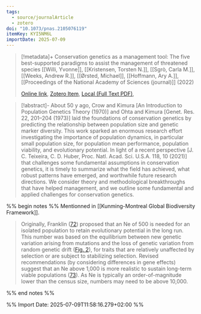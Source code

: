 ```yaml
---
tags:
  - source/journalArticle
  - zotero
doi: "10.1073/pnas.2105076119"
itemKey: KYI5NM6L
importDate: 2025-07-09
---
```

>[!metadata]+
> Conservation genetics as a management tool: The five best-supported paradigms to assist the management of threatened species
> [[Willi, Yvonne]], [[Kristensen, Torsten N.]], [[Sgrò, Carla M.]], [[Weeks, Andrew R.]], [[Ørsted, Michael]], [[Hoffmann, Ary A.]], 
> [[Proceedings of the National Academy of Sciences (journal)]] (2022)
> 
> [Online link](https://www.pnas.org/doi/10.1073/pnas.2105076119), [Zotero Item](zotero://select/library/items/KYI5NM6L), [Local (Full Text PDF)](file://C:/Users/aburg/Documents/references/zotero/storage/Q9YYQ5NV/Willi2022_Conservationgenetics.pdf), 

>[!abstract]-
>About 50 y ago, Crow and Kimura [An Introduction to Population Genetics Theory (1970)] and Ohta and Kimura [Genet. Res. 22, 201–204 (1973)] laid the foundations of conservation genetics by predicting the relationship between population size and genetic marker diversity. This work sparked an enormous research effort investigating the importance of population dynamics, in particular small population size, for population mean performance, population viability, and evolutionary potential. In light of a recent perspective [J. C. Teixeira, C. D. Huber, Proc. Natl. Acad. Sci. U.S.A. 118, 10 (2021)] that challenges some fundamental assumptions in conservation genetics, it is timely to summarize what the field has achieved, what robust patterns have emerged, and worthwhile future research directions. We consider theory and methodological breakthroughs that have helped management, and we outline some fundamental and applied challenges for conservation genetics.

%% begin notes %%
Mentionned in [[Kunming-Montreal Global Biodiversity Framework]].

> Originally, Franklin ([72](https://www.pnas.org/doi/10.1073/pnas.2105076119#core-r72)) proposed that an Ne of 500 is needed for an isolated population to retain evolutionary potential in the long run. This number was based on the equilibrium between new genetic variation arising from mutations and the loss of genetic variation from random genetic drift ([Fig. 2](https://www.pnas.org/doi/10.1073/pnas.2105076119#fig02)), for traits that are relatively unaffected by selection or are subject to stabilizing selection. Revised recommendations (by considering differences in gene effects) suggest that an Ne above 1,000 is more realistic to sustain long-term viable populations ([73](https://www.pnas.org/doi/10.1073/pnas.2105076119#core-r73)). As Ne is typically an order-of-magnitude lower than the census size, numbers may need to be above 10,000.

%% end notes %%

%% Import Date: 2025-07-09T11:58:16.279+02:00 %%
